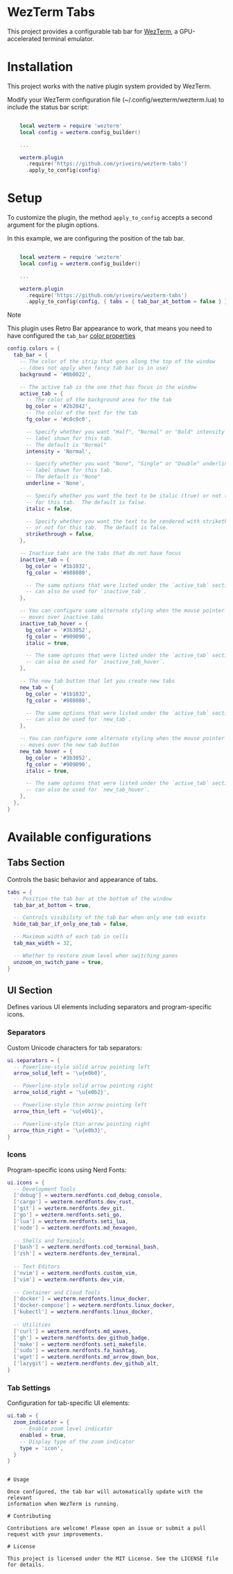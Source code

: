 # WezTerm Tabs

This project provides a configurable tab bar for [WezTerm](https://wezfurlong.org/wezterm/index.html),
a GPU-accelerated terminal emulator.

# Installation

This project works with the native plugin system provided by WezTerm.

Modify your WezTerm configuration file (~/.config/wezterm/wezterm.lua) to include
the status bar script:

```lua

    local wezterm = require 'wezterm'
    local config = wezterm.config_builder()

    ...

    wezterm.plugin
      .require('https://github.com/yriveiro/wezterm-tabs')
      .apply_to_config(config)
```

# Setup

To customize the plugin, the method `apply_to_config` accepts a second argument
for the plugin options.

In this example, we are configuring the position of the tab bar.

```lua

    local wezterm = require 'wezterm'
    local config = wezterm.config_builder()

    ...

    wezterm.plugin
      .require('https://github.com/yriveiro/wezterm-tabs')
      .apply_to_config(config, { tabs = { tab_bar_at_bottom = false } })
```

> [!NOTE]
> This plugin uses Retro Bar appearance to work, that means you need to have
> configured the `tab_bar` [color properties](https://wezfurlong.org/wezterm/config/appearance.html#retro-tab-bar-appearance)

```lua
config.colors = {
  tab_bar = {
    -- The color of the strip that goes along the top of the window
    -- (does not apply when fancy tab bar is in use)
    background = '#0b0022',

    -- The active tab is the one that has focus in the window
    active_tab = {
      -- The color of the background area for the tab
      bg_color = '#2b2042',
      -- The color of the text for the tab
      fg_color = '#c0c0c0',

      -- Specify whether you want "Half", "Normal" or "Bold" intensity for the
      -- label shown for this tab.
      -- The default is "Normal"
      intensity = 'Normal',

      -- Specify whether you want "None", "Single" or "Double" underline for
      -- label shown for this tab.
      -- The default is "None"
      underline = 'None',

      -- Specify whether you want the text to be italic (true) or not (false)
      -- for this tab.  The default is false.
      italic = false,

      -- Specify whether you want the text to be rendered with strikethrough (true)
      -- or not for this tab.  The default is false.
      strikethrough = false,
    },

    -- Inactive tabs are the tabs that do not have focus
    inactive_tab = {
      bg_color = '#1b1032',
      fg_color = '#808080',

      -- The same options that were listed under the `active_tab` section above
      -- can also be used for `inactive_tab`.
    },

    -- You can configure some alternate styling when the mouse pointer
    -- moves over inactive tabs
    inactive_tab_hover = {
      bg_color = '#3b3052',
      fg_color = '#909090',
      italic = true,

      -- The same options that were listed under the `active_tab` section above
      -- can also be used for `inactive_tab_hover`.
    },

    -- The new tab button that let you create new tabs
    new_tab = {
      bg_color = '#1b1032',
      fg_color = '#808080',

      -- The same options that were listed under the `active_tab` section above
      -- can also be used for `new_tab`.
    },

    -- You can configure some alternate styling when the mouse pointer
    -- moves over the new tab button
    new_tab_hover = {
      bg_color = '#3b3052',
      fg_color = '#909090',
      italic = true,

      -- The same options that were listed under the `active_tab` section above
      -- can also be used for `new_tab_hover`.
    },
  },
}
```

# Available configurations

## Tabs Section

Controls the basic behavior and appearance of tabs.

```lua
tabs = {
  -- Position the tab bar at the bottom of the window
  tab_bar_at_bottom = true,

  -- Controls visibility of the tab bar when only one tab exists
  hide_tab_bar_if_only_one_tab = false,

  -- Maximum width of each tab in cells
  tab_max_width = 32,

  -- Whether to restore zoom level when switching panes
  unzoom_on_switch_pane = true,
}
```

## UI Section

Defines various UI elements including separators and program-specific icons.

### Separators

Custom Unicode characters for tab separators:

```lua
ui.separators = {
  -- Powerline-style solid arrow pointing left
  arrow_solid_left = '\u{e0b0}',

  -- Powerline-style solid arrow pointing right
  arrow_solid_right = '\u{e0b2}',

  -- Powerline-style thin arrow pointing left
  arrow_thin_left = '\u{e0b1}',

  -- Powerline-style thin arrow pointing right
  arrow_thin_right = '\u{e0b3}',
}
```

### Icons

Program-specific icons using Nerd Fonts:

```lua
ui.icons = {
  -- Development Tools
  ['debug'] = wezterm.nerdfonts.cod_debug_console,
  ['cargo'] = wezterm.nerdfonts.dev_rust,
  ['git'] = wezterm.nerdfonts.dev_git,
  ['go'] = wezterm.nerdfonts.seti_go,
  ['lua'] = wezterm.nerdfonts.seti_lua,
  ['node'] = wezterm.nerdfonts.md_hexagon,
  
  -- Shells and Terminals
  ['bash'] = wezterm.nerdfonts.cod_terminal_bash,
  ['zsh'] = wezterm.nerdfonts.dev_terminal,
  
  -- Text Editors
  ['nvim'] = wezterm.nerdfonts.custom_vim,
  ['vim'] = wezterm.nerdfonts.dev_vim,
  
  -- Container and Cloud Tools
  ['docker'] = wezterm.nerdfonts.linux_docker,
  ['docker-compose'] = wezterm.nerdfonts.linux_docker,
  ['kubectl'] = wezterm.nerdfonts.linux_docker,
  
  -- Utilities
  ['curl'] = wezterm.nerdfonts.md_waves,
  ['gh'] = wezterm.nerdfonts.dev_github_badge,
  ['make'] = wezterm.nerdfonts.seti_makefile,
  ['sudo'] = wezterm.nerdfonts.fa_hashtag,
  ['wget'] = wezterm.nerdfonts.md_arrow_down_box,
  ['lazygit'] = wezterm.nerdfonts.dev_github_alt,
}
```

### Tab Settings

Configuration for tab-specific UI elements:

```lua
ui.tab = {
  zoom_indicator = {
    -- Enable zoom level indicator
    enabled = true,
    -- Display type of the zoom indicator
    type = 'icon',
  }
}
```

```

# Usage

Once configured, the tab bar will automatically update with the relevant
information when WezTerm is running.

# Contributing

Contributions are welcome! Please open an issue or submit a pull request with your improvements.

# License

This project is licensed under the MIT License. See the LICENSE file for details.
